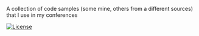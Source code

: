 A collection of code samples (some mine, others from a different sources) that I use in my conferences

[![License](https://img.shields.io/github/license/rfinochi/confsamples.svg?style=plastic)](https://opensource.org/licenses/mit-license.php)